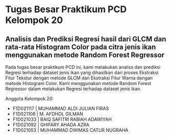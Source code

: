 # Tugas Besar Praktikum PCD Kelompok 20

## Analisis dan Prediksi Regresi hasil dari GLCM dan rata-rata Histogram Color pada citra jenis ikan menggunakan metode Random Forest Regressor

Pada tugas besar praktikum PCD ini, kami melakukan analiss dan prediksi Regresi terhadap dataset jenis ikan yang dihasilkan dari proses Ekstraksi Fitur Tekstur dengan metode GLCM dan Ekstraksi Fitur Warna dengan metode Histogram Color. Kami menggunakan metode Random Forest Regressor dalam melakukan Regresi terhadap dataset jenis ikan.

Anggota Kelompok 20:
- F1D021117	| MUHAMMAD ALDI JULIAN FIRAS
- F1D021106	| M. AFDHOL GILMAN
- F1D021033	| BAIQ SAFITRI RABIAH ADAWIYAH
- F1D021092	| GHIFARY AHADA AZRA
- F1D021053	| MUHAMMAD DWIMAS CATUR NUGRAHA
